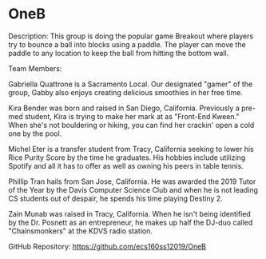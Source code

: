 # OneB

Description:
This group is doing the popular game Breakout where players try to bounce a ball into blocks using a paddle.
The player can move the paddle to any location to keep the ball from hitting the bottom wall.


Team Members:

Gabriella Quattrone is a Sacramento Local. Our designated "gamer" of the group, Gabby also enjoys
creating delicious smoothies in her free time.

Kira Bender was born and raised in San Diego, California. Previously a pre-med student, Kira is
trying to make her mark at as "Front-End Kween." When she's not bouldering or hiking, you can find
her crackin' open a cold one by the pool.

Michel Eter is a transfer student from Tracy, California seeking to lower his Rice Purity Score by
the time he graduates. His hobbies include utilizing Spotify and all it has to offer as well as
owning his peers in table tennis.

Phillip Tran hails from San Jose, California. He was awarded the 2019 Tutor of the Year by the
Davis Computer Science Club and when he is not leading CS students out of despair, he spends his
time playing Destiny 2.

Zain Munab was raised in Tracy, California. When he isn't being identified by the Dr. Posnett as an
entrepreneur, he makes up half the DJ-duo called "Chainsmonkers" at the KDVS radio station.


GitHub Repository: https://github.com/ecs160ss12019/OneB